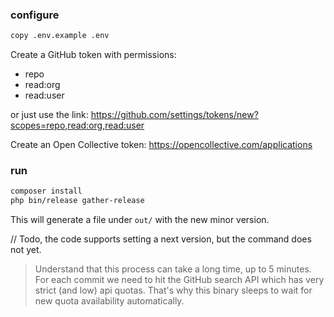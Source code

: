 ### configure

```bash
copy .env.example .env
```

Create a GitHub token with permissions:
- repo
- read:org
- read:user

or just use the link: https://github.com/settings/tokens/new?scopes=repo,read:org,read:user

Create an Open Collective token: https://opencollective.com/applications

### run

```bash
composer install
php bin/release gather-release
```

This will generate a file under `out/` with the new minor version.

// Todo, the code supports setting a next version, but the command does not yet.

> Understand that this process can take a long time, up to 5 minutes. For each commit we need to hit the GitHub search API which has very strict (and low) api quotas. That's why this binary sleeps to wait for new quota availability automatically.
